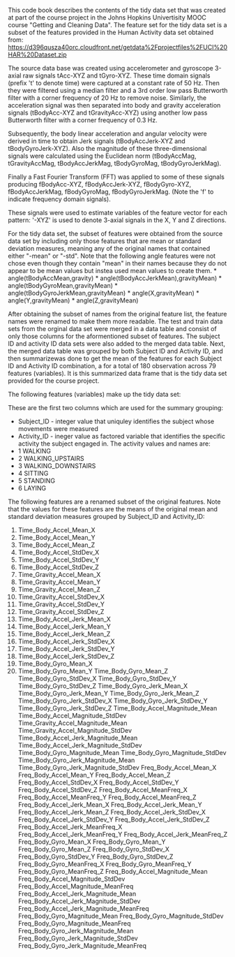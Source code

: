 This code book describes the contents of the tidy data set that was created at part of the course project in the Johns Hopkins Univertisity MOOC course "Getting and Cleaning Data". The feature set for the tidy data set is a subset of the features provided in the Human Activity data set obtained from: <https://d396qusza40orc.cloudfront.net/getdata%2Fprojectfiles%2FUCI%20HAR%20Dataset.zip>

The source data base was created using accelerometer and gyroscope 3-axial raw signals tAcc-XYZ and tGyro-XYZ. These time domain signals (prefix 't' to denote time) were captured at a constant rate of 50 Hz. Then they were filtered using a median filter and a 3rd order low pass Butterworth filter with a corner frequency of 20 Hz to remove noise. Similarly, the acceleration signal was then separated into body and gravity acceleration signals (tBodyAcc-XYZ and tGravityAcc-XYZ) using another low pass Butterworth filter with a corner frequency of 0.3 Hz.

Subsequently, the body linear acceleration and angular velocity were derived in time to obtain Jerk signals (tBodyAccJerk-XYZ and tBodyGyroJerk-XYZ). Also the magnitude of these three-dimensional signals were calculated using the Euclidean norm (tBodyAccMag, tGravityAccMag, tBodyAccJerkMag, tBodyGyroMag, tBodyGyroJerkMag).

Finally a Fast Fourier Transform (FFT) was applied to some of these signals producing fBodyAcc-XYZ, fBodyAccJerk-XYZ, fBodyGyro-XYZ, fBodyAccJerkMag, fBodyGyroMag, fBodyGyroJerkMag. (Note the 'f' to indicate frequency domain signals).

These signals were used to estimate variables of the feature vector for each pattern:
'-XYZ' is used to denote 3-axial signals in the X, Y and Z directions.

For the tidy data set, the subset of features were obtained from the source data set by including only those features that are mean or standard deviation measures, meaning any of the original names that contained either "-mean" or "-std". Note that the following angle features were not chose even though they contain "mean" in their names because they do not appear to be mean values but instea used mean values to create them.
\* angle(tBodyAccMean,gravity)
\* angle(tBodyAccJerkMean),gravityMean)
\* angle(tBodyGyroMean,gravityMean)
\* angle(tBodyGyroJerkMean,gravityMean)
\* angle(X,gravityMean)
\* angle(Y,gravityMean)
\* angle(Z,gravityMean)

After obtaining the subset of names from the original feature list, the feature names were renamed to make them more readable. The test and train data sets from the orginal data set were merged in a data table and consist of only those columns for the aformentioned subset of features. The subject ID and activity ID data sets were also added to the merged data table. Next, the merged data table was grouped by both Subject ID and Activity ID, and then summarizewas done to get the mean of the features for each Subject ID and Activity ID combination, a for a total of 180 observation across 79 features (variables). It is this summarized data frame that is the tidy data set provided for the course project.

The following features (variables) make up the tidy data set:

These are the first two columns which are used for the summary grouping:

-   Subject\_ID - integer value that uniquley identifies the subject whose movements were measured
-   Activity\_ID - ineger value as factored variable that identifies the specific activity the subject engaged in. The activity values and names are:
-   1 WALKING
-   2 WALKING\_UPSTAIRS
-   3 WALKING\_DOWNSTAIRS
-   4 SITTING
-   5 STANDING
-   6 LAYING

The following features are a renamed subset of the original features. Note that the values for these features are the means of the original mean and standard deviation measures grouped by Subject\_ID and Activity\_ID:

1. Time\_Body\_Accel\_Mean\_X
2. Time\_Body\_Accel\_Mean\_Y
3. Time\_Body\_Accel\_Mean\_Z
4. Time\_Body\_Accel\_StdDev\_X
5. Time\_Body\_Accel\_StdDev\_Y
6. Time\_Body\_Accel\_StdDev\_Z
7. Time\_Gravity\_Accel\_Mean\_X
8. Time\_Gravity\_Accel\_Mean\_Y
9. Time\_Gravity\_Accel\_Mean\_Z
10. Time\_Gravity\_Accel\_StdDev\_X
11. Time\_Gravity\_Accel\_StdDev\_Y
12. Time\_Gravity\_Accel\_StdDev\_Z
13. Time\_Body\_Accel\_Jerk\_Mean\_X
14. Time\_Body\_Accel\_Jerk\_Mean\_Y
15. Time\_Body\_Accel\_Jerk\_Mean\_Z
16. Time\_Body\_Accel\_Jerk\_StdDev\_X
17. Time\_Body\_Accel\_Jerk\_StdDev\_Y
18. Time\_Body\_Accel\_Jerk\_StdDev\_Z
19. Time\_Body\_Gyro\_Mean\_X
20. Time\_Body\_Gyro\_Mean\_Y
Time\_Body\_Gyro\_Mean\_Z
Time\_Body\_Gyro\_StdDev\_X
Time\_Body\_Gyro\_StdDev\_Y
Time\_Body\_Gyro\_StdDev\_Z
Time\_Body\_Gyro\_Jerk\_Mean\_X
Time\_Body\_Gyro\_Jerk\_Mean\_Y
Time\_Body\_Gyro\_Jerk\_Mean\_Z
Time\_Body\_Gyro\_Jerk\_StdDev\_X
Time\_Body\_Gyro\_Jerk\_StdDev\_Y
Time\_Body\_Gyro\_Jerk\_StdDev\_Z
Time\_Body\_Accel\_Magnitude\_Mean
Time\_Body\_Accel\_Magnitude\_StdDev
Time\_Gravity\_Accel\_Magnitude\_Mean
Time\_Gravity\_Accel\_Magnitude\_StdDev
Time\_Body\_Accel\_Jerk\_Magnitude\_Mean
Time\_Body\_Accel\_Jerk\_Magnitude\_StdDev
Time\_Body\_Gyro\_Magnitude\_Mean
Time\_Body\_Gyro\_Magnitude\_StdDev
Time\_Body\_Gyro\_Jerk\_Magnitude\_Mean
Time\_Body\_Gyro\_Jerk\_Magnitude\_StdDev
Freq\_Body\_Accel\_Mean\_X
Freq\_Body\_Accel\_Mean\_Y
Freq\_Body\_Accel\_Mean\_Z
Freq\_Body\_Accel\_StdDev\_X
Freq\_Body\_Accel\_StdDev\_Y
Freq\_Body\_Accel\_StdDev\_Z
Freq\_Body\_Accel\_MeanFreq\_X
Freq\_Body\_Accel\_MeanFreq\_Y
Freq\_Body\_Accel\_MeanFreq\_Z
Freq\_Body\_Accel\_Jerk\_Mean\_X
Freq\_Body\_Accel\_Jerk\_Mean\_Y
Freq\_Body\_Accel\_Jerk\_Mean\_Z
Freq\_Body\_Accel\_Jerk\_StdDev\_X
Freq\_Body\_Accel\_Jerk\_StdDev\_Y
Freq\_Body\_Accel\_Jerk\_StdDev\_Z
Freq\_Body\_Accel\_Jerk\_MeanFreq\_X
Freq\_Body\_Accel\_Jerk\_MeanFreq\_Y
Freq\_Body\_Accel\_Jerk\_MeanFreq\_Z
Freq\_Body\_Gyro\_Mean\_X
Freq\_Body\_Gyro\_Mean\_Y
Freq\_Body\_Gyro\_Mean\_Z
Freq\_Body\_Gyro\_StdDev\_X
Freq\_Body\_Gyro\_StdDev\_Y
Freq\_Body\_Gyro\_StdDev\_Z
Freq\_Body\_Gyro\_MeanFreq\_X
Freq\_Body\_Gyro\_MeanFreq\_Y
Freq\_Body\_Gyro\_MeanFreq\_Z
Freq\_Body\_Accel\_Magnitude\_Mean
Freq\_Body\_Accel\_Magnitude\_StdDev
Freq\_Body\_Accel\_Magnitude\_MeanFreq
Freq\_Body\_Accel\_Jerk\_Magnitude\_Mean
Freq\_Body\_Accel\_Jerk\_Magnitude\_StdDev
Freq\_Body\_Accel\_Jerk\_Magnitude\_MeanFreq
Freq\_Body\_Gyro\_Magnitude\_Mean
Freq\_Body\_Gyro\_Magnitude\_StdDev
Freq\_Body\_Gyro\_Magnitude\_MeanFreq
Freq\_Body\_Gyro\_Jerk\_Magnitude\_Mean
Freq\_Body\_Gyro\_Jerk\_Magnitude\_StdDev
Freq\_Body\_Gyro\_Jerk\_Magnitude\_MeanFreq
